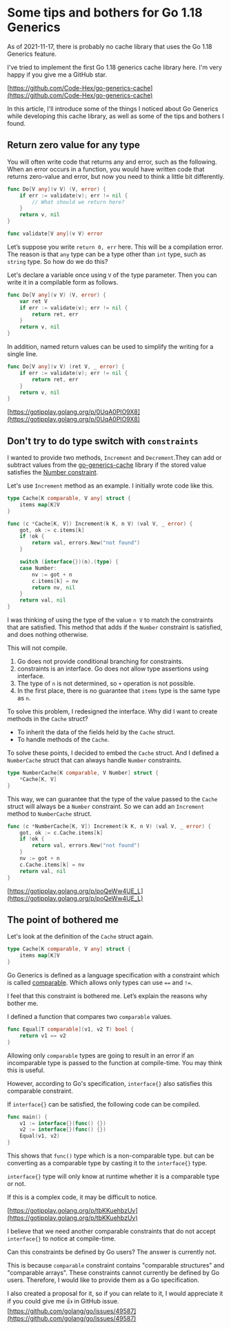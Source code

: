 # Some tips and bothers for Go 1.18 Generics

As of 2021-11-17, there is probably no cache library that uses the Go 1.18 Generics feature.

I've tried to implement the first Go 1.18 generics cache library here. I'm very happy if you give me a GitHub star.

[https://github.com/Code-Hex/go-generics-cache](https://github.com/Code-Hex/go-generics-cache)

In this article, I'll introduce some of the things I noticed about Go Generics while developing this cache library, as well as some of the tips and bothers I found.

## Return zero value for any type

You will often write code that returns any and error, such as the following. When an error occurs in a function, you would have written code that returns zero-value and error, but now you need to think a little bit differently.

```go
func Do[V any](v V) (V, error) {
    if err := validate(v); err != nil {
        // What should we return here?
    }
    return v, nil
}

func validate[V any](v V) error
```

Let’s suppose you write `return 0, err` here. This will be a compilation error. The reason is that `any` type can be a type other than `int` type, such as `string` type. So how do we do this?

Let's declare a variable once using `V` of the type parameter. Then you can write it in a compilable form as follows.

```go
func Do[V any](v V) (V, error) {
    var ret V
    if err := validate(v); err != nil {
        return ret, err
    }
    return v, nil
}
```

In addition, named return values can be used to simplify the writing for a single line.

```go
func Do[V any](v V) (ret V, _ error) {
    if err := validate(v); err != nil {
        return ret, err
    }
    return v, nil
}
```
[https://gotipplay.golang.org/p/0UqA0PIO9X8](https://gotipplay.golang.org/p/0UqA0PIO9X8)
## Don't try to do type switch with `constraints`

I wanted to provide two methods, `Increment` and `Decrement`.They can add or subtract values from the [go-generics-cache](https://github.com/Code-Hex/go-generics-cache) library if the stored value satisfies the [Number constraint](https://github.com/Code-Hex/go-generics-cache/blob/d5c3dda0e57b4c533c1e744869032c33a4fc2d9e/constraint.go#L5-L8).

Let's use `Increment` method as an example. I initially wrote code like this.

```go
type Cache[K comparable, V any] struct {
    items map[K]V
}

func (c *Cache[K, V]) Increment(k K, n V) (val V, _ error) {
    got, ok := c.items[k]
    if !ok {
        return val, errors.New("not found")
    }

    switch (interface{})(n).(type) {
    case Number:
        nv := got + n
        c.items[k] = nv
        return nv, nil
    }
    return val, nil
}
```

I was thinking of using the type of the value `n V` to match the constraints that are satisfied. This method that adds if the `Number` constraint is satisfied, and does nothing otherwise.

This will not compile.

1. Go does not provide conditional branching for constraints.
1. constraints is an interface. Go does not allow type assertions using interface.
1. The type of `n` is not determined, so `+` operation is not possible.
1. In the first place, there is no guarantee that `items` type is the same type as `n`.

To solve this problem, I redesigned the interface. Why did I want to create methods in the `Cache` struct?

- To inherit the data of the fields held by the `Cache` struct.
- To handle methods of the `Cache`.

To solve these points, I decided to embed the `Cache` struct. And I defined a `NumberCache` struct that can always handle `Number` constraints.

```go
type NumberCache[K comparable, V Number] struct {
    *Cache[K, V]
}
```

This way, we can guarantee that the type of the value passed to the `Cache` struct will always be a `Number` constraint. So we can add an `Increment` method to `NumberCache` struct.

```go
func (c *NumberCache[K, V]) Increment(k K, n V) (val V, _ error) {
    got, ok := c.Cache.items[k]
    if !ok {
        return val, errors.New("not found")
    }
    nv := got + n
    c.Cache.items[k] = nv
    return val, nil
}
```
[https://gotipplay.golang.org/p/poQeWw4UE_L](https://gotipplay.golang.org/p/poQeWw4UE_L)

## The point of bothered me

Let's look at the definition of the `Cache` struct again.

```go
type Cache[K comparable, V any] struct {
    items map[K]V
}
```
Go Generics is defined as a language specification with a constraint which is called [comparable](https://go.googlesource.com/proposal/+/refs/heads/master/design/43651-type-parameters.md#comparable-types-in-constraints). Which allows only types can use `==` and `!=`.

I feel that this constraint is bothered me. Let’s explain the reasons why bother me.

I defined a function that compares two `comparable` values.
```go
func Equal[T comparable](v1, v2 T) bool {
    return v1 == v2
}
```
Allowing only `comparable` types are going to result in an error if an incomparable type is passed to the function at compile-time. You may think this is useful.

However, according to Go's specification, `interface{}` also satisfies this comparable constraint.

If `interface{}` can be satisfied, the following code can be compiled.

```go
func main() {
    v1 := interface{}(func() {})
    v2 := interface{}(func() {})
    Equal(v1, v2)
}
```
This shows that `func()` type which is a non-comparable type. but can be converting as a comparable type by casting it to the `interface{}` type.

`interface{}` type will only know at runtime whether it is a comparable type or not.

If this is a complex code, it may be difficult to notice.

[https://gotipplay.golang.org/p/tbKKuehbzUv](https://gotipplay.golang.org/p/tbKKuehbzUv)

I believe that we need another comparable constraints that do not accept `interface{}` to notice at compile-time.

Can this constraints be defined by Go users? The answer is currently not.

This is because `comparable` constraint contains "comparable structures" and "comparable arrays". These constraints cannot currently be defined by Go users. Therefore, I would like to provide them as a Go specification.

I also created a proposal for it, so if you can relate to it, I would appreciate it if you could give me 👍 in GitHub issue.
[https://github.com/golang/go/issues/49587](https://github.com/golang/go/issues/49587)
